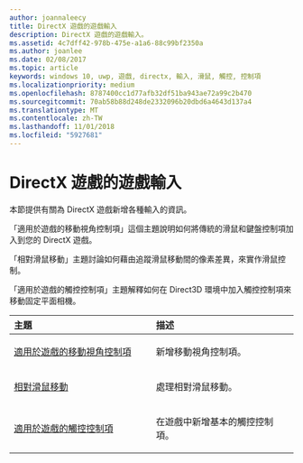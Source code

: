 ```yaml
---
author: joannaleecy
title: DirectX 遊戲的遊戲輸入
description: DirectX 遊戲的遊戲輸入。
ms.assetid: 4c7dff42-978b-475e-a1a6-88c99bf2350a
ms.author: joanlee
ms.date: 02/08/2017
ms.topic: article
keywords: windows 10, uwp, 遊戲, directx, 輸入, 滑鼠, 觸控, 控制項
ms.localizationpriority: medium
ms.openlocfilehash: 8787400cc1d77afb32df51ba943ae72a99c2b470
ms.sourcegitcommit: 70ab58b88d248de2332096b20dbd6a4643d137a4
ms.translationtype: MT
ms.contentlocale: zh-TW
ms.lasthandoff: 11/01/2018
ms.locfileid: "5927681"
---
```

# <a name="game-input-for-directx-games"></a>DirectX 遊戲的遊戲輸入

本節提供有關為 DirectX 遊戲新增各種輸入的資訊。

「適用於遊戲的移動視角控制項」這個主題說明如何將傳統的滑鼠和鍵盤控制項加入到您的 DirectX 遊戲。

「相對滑鼠移動」主題討論如何藉由追蹤滑鼠移動間的像素差異，來實作滑鼠控制。

「適用於遊戲的觸控控制項」主題解釋如何在 Direct3D 環境中加入觸控控制項來移動固定平面相機。

<table>
<colgroup>
<col width="50%" />
<col width="50%" />
</colgroup>
<thead>
<tr class="header">
<th align="left">主題</th>
<th align="left">描述</th>
</tr>
</thead>
<tbody>
<tr class="odd">
<td align="left"><p><a href="tutorial--adding-move-look-controls-to-your-directx-game.md">適用於遊戲的移動視角控制項</a></p></td>
<td align="left"><p>新增移動視角控制項。</p></td>
</tr>
<tr class="even">
<td align="left"><p><a href="relative-mouse-movement.md">相對滑鼠移動</a></p></td>
<td align="left"><p>處理相對滑鼠移動。</p></td>
</tr>
<tr class="odd">
<td align="left"><p><a href="tutorial--adding-touch-controls-to-your-directx-game.md">適用於遊戲的觸控控制項</a></p></td>
<td align="left"><p>在遊戲中新增基本的觸控控制項。</p></td>
</tr>
</tbody>
</table>